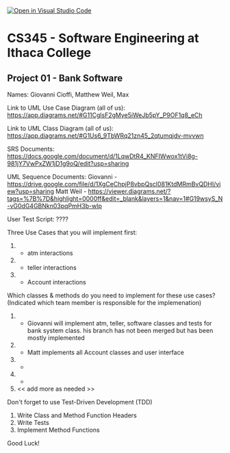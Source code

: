 [![Open in Visual Studio Code](https://classroom.github.com/assets/open-in-vscode-c66648af7eb3fe8bc4f294546bfd86ef473780cde1dea487d3c4ff354943c9ae.svg)](https://classroom.github.com/online_ide?assignment_repo_id=10008270&assignment_repo_type=AssignmentRepo)
# CS345 - Software Engineering at Ithaca College
## Project 01 - Bank Software

Names:
Giovanni Cioffi, Matthew Weil, Max 


Link to UML Use Case Diagram (all of us):
https://app.diagrams.net/#G11CglsF2gMye5iWeJb5pY_P9OF1q8_eCh

Link to UML Class Diagram (all of us):
https://app.diagrams.net/#G1Us6_9TbWRq21zn45_2qtumqjdv-mvvwn

SRS Documents:
https://docs.google.com/document/d/1LqwDtR4_KNFIWwox1tVi8g-981jY7VwPxZW1jD1g9oQ/edit?usp=sharing

UML Sequence Documents:
Giovanni - https://drive.google.com/file/d/1XgCeChpjP8vbpQscl081KtdMRmBvQDHI/view?usp=sharing
Matt Weil - https://viewer.diagrams.net/?tags=%7B%7D&highlight=0000ff&edit=_blank&layers=1&nav=1#G19wsyS_N-vG0dG4GBNkn03pqPmH3b-wIp

User Test Script:
????

Three Use Cases that you will implement first:
1. - atm interactions
2. - teller interactions
3. - Account interactions

Which classes & methods do you need to implement for these use cases?
(Indicated which team member is responsible for the implemenation)
1. - Giovanni will implement atm, teller, software classes and tests for bank system class. his branch has not been merged but has been mostly implemented
2. - Matt implements all Account classes and user interface
3. -
4. -
5. << add more as needed >>

Don't forget to use Test-Driven Development (TDD)
1. Write Class and Method Function Headers
2. Write Tests
3. Implement Method Functions

Good Luck!

